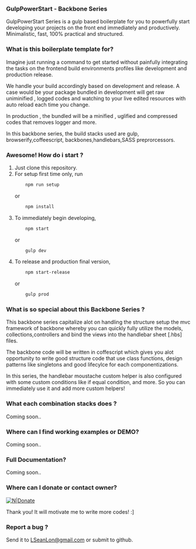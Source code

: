  
### GulpPowerStart - Backbone Series
GulpPowerStart Series is a gulp based boilerplate for you to powerfully start developing your projects on the front end immediately and productively.
Minimalistic, fast, 100% practical and structured.
 
### What is this boilerplate template for? 

Imagine just running a command to get started without painfully integrating the tasks on the frontend build environments profiles like development and production release.

We handle your build accordingly based on development and release. A case would be your package bundled in development will get raw uniminified , logged codes and watching to your live edited resources with auto reload each time you change.

In production , the bundled will be a minified , uglified and compressed codes that removes logger and more.

In this backbone series, the build stacks used are gulp, browserify,coffeescript, backbones,handlebars,SASS preprorcessors.

### Awesome! How do i start ? 
1) Just clone this repository. 
2) For setup first time only, run
    ```sh
        npm run setup 
    ``` 
    or
    ```sh
        npm install 
    ``` 
3) To immediately begin developing,
    ```sh
        npm start
    ``` 
    or
    ```sh
        gulp dev 
    ``` 
4) To release and production final version,
    ```sh
        npm start-release
    ``` 
    or
    ```sh
        gulp prod 
    ``` 
 
### What is so special about this Backbone Series  ?
This backbone series capitalize alot on handling the structure setup the mvc framework of backbone whereby you can quickly fully utilize the models, collections,controllers and bind the views into the handlebar sheet [.hbs] files.

The backbone code will be written in coffescript which gives you alot opportunity to write good structure code that use class functions, design patterns like singletons and good lifecylce for each componentizations.

In this series, the handlebar moustache custom helper is also configured with some custom conditions like if equal condition, and more. So you can immediately use it and add more custom helpers!


### What each combination stacks does ? 
 Coming soon..
###   Where can I find working examples or DEMO?
Coming soon..

###   Full Documentation?
Coming soon..

   

###   Where can I donate or contact owner?

[![N|Donate](https://www.paypalobjects.com/webstatic/mktg/logo/PP_AcceptanceMarkTray-NoDiscover_243x40.png)](https://www.paypal.com/cgi-bin/webscr?cmd=_s-xclick&hosted_button_id=GYS2WN8WXLPC4)

Thank you! It will motivate me to write more codes! :]
###   Report a bug  ?
Send it to LSeanLon@gmail.com or submit to github.
 